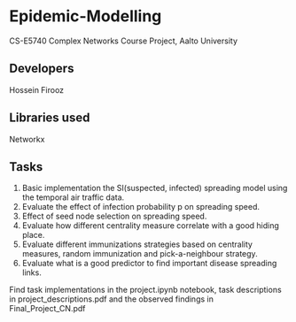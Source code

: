 # Epidemic-Modelling
CS-E5740 Complex Networks Course Project,
Aalto University

## Developers
Hossein Firooz

## Libraries used
Networkx

## Tasks
1. Basic implementation the SI(suspected, infected) spreading model using the temporal air traffic data.
2. Evaluate the effect of infection probability p on spreading speed.
3. Effect of seed node selection on spreading speed.
4. Evaluate how different centrality measure correlate with a good hiding place.
5. Evaluate different immunizations strategies based on centrality measures, random immunization and pick-a-neighbour strategy.
6. Evaluate what is a good predictor to find important disease spreading links.

Find task implementations in the project.ipynb notebook, task descriptions in project_descriptions.pdf and the observed findings in Final_Project_CN.pdf
